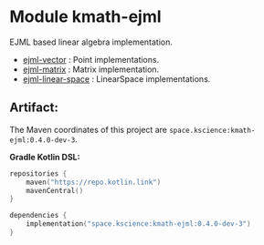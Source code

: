 # Module kmath-ejml

EJML based linear algebra implementation.

- [ejml-vector](src/main/kotlin/space/kscience/kmath/ejml/EjmlVector.kt) : Point implementations.
- [ejml-matrix](src/main/kotlin/space/kscience/kmath/ejml/EjmlMatrix.kt) : Matrix implementation.
- [ejml-linear-space](src/main/kotlin/space/kscience/kmath/ejml/EjmlLinearSpace.kt) : LinearSpace implementations.

## Artifact:

The Maven coordinates of this project are `space.kscience:kmath-ejml:0.4.0-dev-3`.

**Gradle Kotlin DSL:**

```kotlin
repositories {
    maven("https://repo.kotlin.link")
    mavenCentral()
}

dependencies {
    implementation("space.kscience:kmath-ejml:0.4.0-dev-3")
}
```
